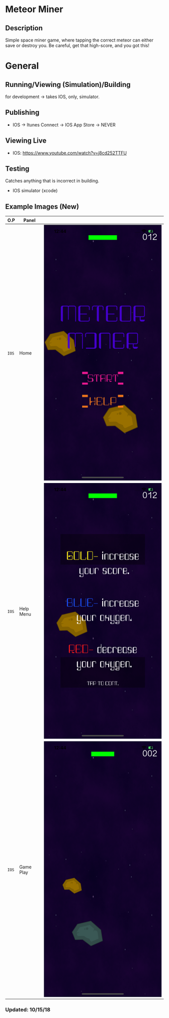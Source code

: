 # Meteor Miner
## Description
Simple space miner game, where tapping the correct meteor can either save or destroy you. Be careful, get that high-score, and you got this!

# General
## Running/Viewing (Simulation)/Building
for development -> takes IOS, only, simulator.

## Publishing
- IOS -> Itunes Connect -> IOS App Store -> NEVER

## Viewing Live
- IOS: https://www.youtube.com/watch?v=j8cd252TTFU

## Testing
Catches anything that is incorrect in building.
- IOS simulator (xcode)

## Example Images (New)
| O.P | Panel | |
| --- | --- | --- |
| `IOS` | Home | ![MeteorMiner-preview-page](public/images/preview_images/MeteorMiner-preview-6.5iphone1.png) |
| `IOS` | Help Menu | ![MeteorMiner-preview-page](public/images/preview_images/MeteorMiner-instructions-preview-6.5iphone2.png) |
| `IOS` | Game Play | ![MeteorMiner-game-page](public/images/preview_images/MeteorMiner-game-preview-6.5iphone3.png) |

### Updated: 10/15/18
